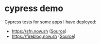 # cypress demo

Cypress tests for some apps I have deployed:

* https://sfn.now.sh ([Source](https://github.com/kevinfiol/steam-friend-night))
* https://fireblog.now.sh ([Source](https://github.com/kevinfiol/fireblog))